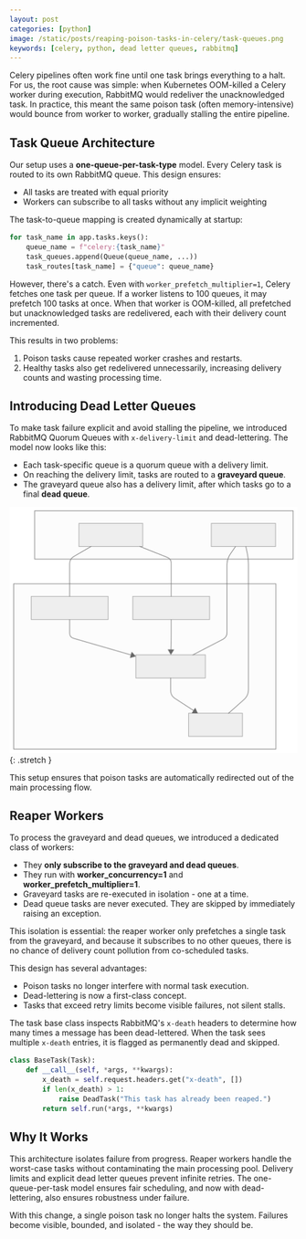 ```yaml
---
layout: post
categories: [python]
image: /static/posts/reaping-poison-tasks-in-celery/task-queues.png
keywords: [celery, python, dead letter queues, rabbitmq]
---
```


Celery pipelines often work fine until one task brings everything to a halt. For us, the root cause was simple: when Kubernetes OOM-killed a Celery worker during execution, RabbitMQ would redeliver the unacknowledged task. In practice, this meant the same poison task (often memory-intensive) would bounce from worker to worker, gradually stalling the entire pipeline.

## Task Queue Architecture

Our setup uses a **one-queue-per-task-type** model. Every Celery task is routed to its own RabbitMQ queue. This design ensures:

- All tasks are treated with equal priority
- Workers can subscribe to all tasks without any implicit weighting

The task-to-queue mapping is created dynamically at startup:

```python
for task_name in app.tasks.keys():
    queue_name = f"celery:{task_name}"
    task_queues.append(Queue(queue_name, ...))
    task_routes[task_name] = {"queue": queue_name}
```

However, there's a catch. Even with `worker_prefetch_multiplier=1`, Celery fetches one task per queue. If a worker listens to 100 queues, it may prefetch 100 tasks at once. When that worker is OOM-killed, all prefetched but unacknowledged tasks are redelivered, each with their delivery count incremented.

This results in two problems:

1. Poison tasks cause repeated worker crashes and restarts.
2. Healthy tasks also get redelivered unnecessarily, increasing delivery counts and wasting processing time.

## Introducing Dead Letter Queues

To make task failure explicit and avoid stalling the pipeline, we introduced RabbitMQ Quorum Queues with `x-delivery-limit` and dead-lettering. The model now looks like this:

- Each task-specific queue is a quorum queue with a delivery limit.
- On reaching the delivery limit, tasks are routed to a **graveyard queue**.
- The graveyard queue also has a delivery limit, after which tasks go to a final **dead queue**.

![dead letter queues](/static/posts/reaping-poison-tasks-in-celery/task-queues.svg){: .stretch }

This setup ensures that poison tasks are automatically redirected out of the main processing flow.

## Reaper Workers

To process the graveyard and dead queues, we introduced a dedicated class of workers:

- They **only subscribe to the graveyard and dead queues**.
- They run with **worker\_concurrency=1** and **worker\_prefetch\_multiplier=1**.
- Graveyard tasks are re-executed in isolation - one at a time.
- Dead queue tasks are never executed. They are skipped by immediately raising an exception.

This isolation is essential: the reaper worker only prefetches a single task from the graveyard, and because it subscribes to no other queues, there is no chance of delivery count pollution from co-scheduled tasks.

This design has several advantages:

- Poison tasks no longer interfere with normal task execution.
- Dead-lettering is now a first-class concept.
- Tasks that exceed retry limits become visible failures, not silent stalls.

The task base class inspects RabbitMQ's `x-death` headers to determine how many times a message has been dead-lettered. When the task sees multiple `x-death` entries, it is flagged as permanently dead and skipped.

```python
class BaseTask(Task):
    def __call__(self, *args, **kwargs):
        x_death = self.request.headers.get("x-death", [])
        if len(x_death) > 1:
            raise DeadTask("This task has already been reaped.")
        return self.run(*args, **kwargs)
```

## Why It Works

This architecture isolates failure from progress. Reaper workers handle the worst-case tasks without contaminating the main processing pool. Delivery limits and explicit dead letter queues prevent infinite retries. The one-queue-per-task model ensures fair scheduling, and now with dead-lettering, also ensures robustness under failure.

With this change, a single poison task no longer halts the system. Failures become visible, bounded, and isolated - the way they should be.
